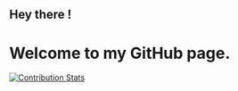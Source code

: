 ## Hey there !

# Welcome to my GitHub page.

[![Contribution Stats](https://github-contribution-stats.vercel.app/api/?username=mulekick)](https://github.com/LordDashMe/github-contribution-stats/)
